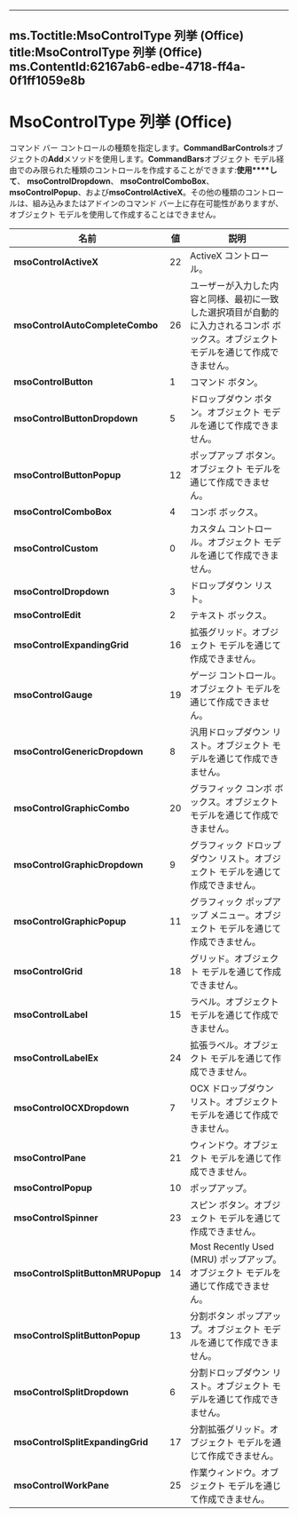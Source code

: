 

---
ms.Toctitle:MsoControlType 列挙 (Office)
title:MsoControlType 列挙 (Office)
ms.ContentId:62167ab6-edbe-4718-ff4a-0f1ff1059e8b
---
# MsoControlType 列挙 (Office)




コマンド バー コントロールの種類を指定します。**CommandBarControls**オブジェクトの**Add**メソッドを使用します。**CommandBars**オブジェクト モデル経由でのみ限られた種類のコントロールを作成することができます:**使用****して**、 **msoControlDropdown**、 **msoControlComboBox**、 **msoControlPopup**、および**msoControlActiveX**。その他の種類のコントロールは、組み込みまたはアドインのコマンド バー上に存在可能性がありますが、オブジェクト モデルを使用して作成することはできません。

|**名前**|**値**|**説明**|
|---|---|---|
|**msoControlActiveX**|22|ActiveX コントロール。|
|**msoControlAutoCompleteCombo**|26|ユーザーが入力した内容と同様、最初に一致した選択項目が自動的に入力されるコンボ ボックス。オブジェクト モデルを通じて作成できません。|
|**msoControlButton**|1|コマンド ボタン。|
|**msoControlButtonDropdown**|5|ドロップダウン ボタン。オブジェクト モデルを通じて作成できません。|
|**msoControlButtonPopup**|12|ポップアップ ボタン。オブジェクト モデルを通じて作成できません。|
|**msoControlComboBox**|4|コンボ ボックス。|
|**msoControlCustom**|0|カスタム コントロール。オブジェクト モデルを通じて作成できません。|
|**msoControlDropdown**|3|ドロップダウン リスト。|
|**msoControlEdit**|2|テキスト ボックス。|
|**msoControlExpandingGrid**|16|拡張グリッド。オブジェクト モデルを通じて作成できません。|
|**msoControlGauge**|19|ゲージ コントロール。オブジェクト モデルを通じて作成できません。|
|**msoControlGenericDropdown**|8|汎用ドロップダウン リスト。オブジェクト モデルを通じて作成できません。|
|**msoControlGraphicCombo**|20|グラフィック コンボ ボックス。オブジェクト モデルを通じて作成できません。|
|**msoControlGraphicDropdown**|9|グラフィック ドロップダウン リスト。オブジェクト モデルを通じて作成できません。|
|**msoControlGraphicPopup**|11|グラフィック ポップアップ メニュー。オブジェクト モデルを通じて作成できません。|
|**msoControlGrid**|18|グリッド。オブジェクト モデルを通じて作成できません。|
|**msoControlLabel**|15|ラベル。オブジェクト モデルを通じて作成できません。|
|**msoControlLabelEx**|24|拡張ラベル。オブジェクト モデルを通じて作成できません。|
|**msoControlOCXDropdown**|7|OCX ドロップダウン リスト。オブジェクト モデルを通じて作成できません。|
|**msoControlPane**|21|ウィンドウ。オブジェクト モデルを通じて作成できません。|
|**msoControlPopup**|10|ポップアップ。|
|**msoControlSpinner**|23|スピン ボタン。オブジェクト モデルを通じて作成できません。|
|**msoControlSplitButtonMRUPopup**|14|Most Recently Used (MRU) ポップアップ。オブジェクト モデルを通じて作成できません。|
|**msoControlSplitButtonPopup**|13|分割ボタン ポップアップ。オブジェクト モデルを通じて作成できません。|
|**msoControlSplitDropdown**|6|分割ドロップダウン リスト。オブジェクト モデルを通じて作成できません。|
|**msoControlSplitExpandingGrid**|17|分割拡張グリッド。オブジェクト モデルを通じて作成できません。|
|**msoControlWorkPane**|25|作業ウィンドウ。オブジェクト モデルを通じて作成できません。|




